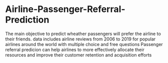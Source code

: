 # Airline-Passenger-Referral-Prediction
The main objective to predict wheather passengers will prefer the airline to their friends.
data includes airline reviews from 2006 to 2019 for popular airlines around the world with multiple choice and free questions
Passenger referral predicion can help airlines to more effectively allocate their resources and improve their customer retention and acquisition efforts

